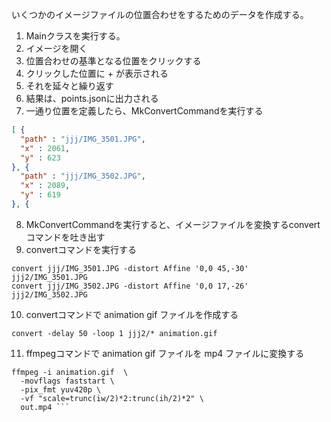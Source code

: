 いくつかのイメージファイルの位置合わせをするためのデータを作成する。

1. Mainクラスを実行する。
2. イメージを開く
3. 位置合わせの基準となる位置をクリックする
4. クリックした位置に + が表示される
5. それを延々と繰り返す
6. 結果は、points.jsonに出力される
7. 一通り位置を定義したら、MkConvertCommandを実行する

```json
[ {
  "path" : "jjj/IMG_3501.JPG",
  "x" : 2061,
  "y" : 623
}, {
  "path" : "jjj/IMG_3502.JPG",
  "x" : 2089,
  "y" : 619
}, {
```

8. MkConvertCommandを実行すると、イメージファイルを変換するconvertコマンドを吐き出す
9. convertコマンドを実行する

```shell
convert jjj/IMG_3501.JPG -distort Affine '0,0 45,-30' jjj2/IMG_3501.JPG
convert jjj/IMG_3502.JPG -distort Affine '0,0 17,-26' jjj2/IMG_3502.JPG
```

10. convertコマンドで animation gif ファイルを作成する

```shell
convert -delay 50 -loop 1 jjj2/* animation.gif
```

11. ffmpegコマンドで animation gif ファイルを mp4 ファイルに変換する

```shell
ffmpeg -i animation.gif  \
  -movflags faststart \
  -pix_fmt yuv420p \
  -vf "scale=trunc(iw/2)*2:trunc(ih/2)*2" \
  out.mp4 ```